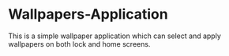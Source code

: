 # Wallpapers-Application
This is a simple wallpaper application which can select and apply wallpapers on both lock and home screens.
